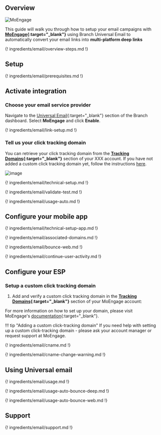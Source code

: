 ## Overview

![MoEngage](/_assets/img/pages/email/moengage/moengage.png)

This guide will walk you through how to setup your email campaigns with **[MoEngage](https://www.moengage.com/){:target="\_blank"}** using Branch Universal Email to automatically convert your email links into **multi-platform deep links**

{! ingredients/email/overview-steps.md !}

## Setup

{! ingredients/email/prerequisites.md !}

## Activate integration

### Choose your email service provider

Navigate to the [Universal Email](https://dashboard.branch.io/email){:target="\_blank"} section of the Branch dashboard. Select <notranslate>**MoEngage**</notranslate> and click <notranslate>**Enable**</notranslate>.

{! ingredients/email/link-setup.md !}

### Tell us your click tracking domain

You can retrieve your click tracking domain from the <notranslate>**[Tracking Domains](https://XXX.com){:target="\_blank"}**</notranslate> section of your XXX account. If you have not added a custom click tracking domain yet, follow the instructions [here](#setup-a-custom-click-tracking-domain).

![image](/_assets/img/pages/email/moengage/setup-config.png)

{! ingredients/email/technical-setup.md !}

{! ingredients/email/validate-test.md !}

{! ingredients/email/usage-auto.md !}

## Configure your mobile app

{! ingredients/email/technical-setup-app.md !}

{! ingredients/email/associated-domains.md !}

{! ingredients/email/bounce-web.md !}

{! ingredients/email/continue-user-activity.md !}

## Configure your ESP

### Setup a custom click tracking domain

1. Add and verify a custom click tracking domain in the <notranslate>**[Tracking Domains](https://app.moengage.com/v3/#/settings/email/connector){:target="\_blank"}**</notranslate> section of your MoEngage account:

For more information on how to set up your domain, please visit MoEngage's [documentation](https://help.moengage.com/hc/en-us/articles/206814913-Configuring-Custom-SMTP-connector){:target="\_blank"}.

!!! tip "Adding a custom click-tracking domain"
    If you need help with setting up a custom click-tracking domain - please ask your account manager or request support at MoEngage.

{! ingredients/email/cname.md !}

{! ingredients/email/cname-change-warning.md !}

## Using Universal email

{! ingredients/email/usage.md !}

{! ingredients/email/usage-auto-bounce-deep.md !}

{! ingredients/email/usage-auto-bounce-web.md !}

## Support

{! ingredients/email/support.md !}
